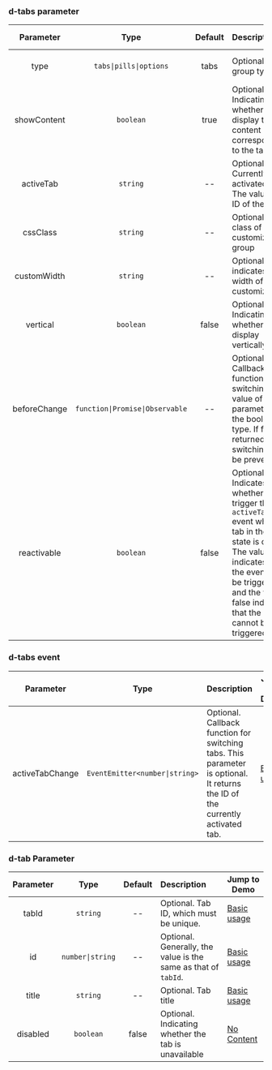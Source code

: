 ### d-tabs parameter

|  Parameter   |              Type               | Default | Description                                                                                                                                                                                                                               | Jump to Demo                                                                                   |
| :----------: | :-----------------------------: | :-----: | :---------------------------------------------------------------------------------------------------------------------------------------------------------------------------------------------------------------------------------------- | ---------------------------------------------------------------------------------------------- |
|     type     |     `tabs\|pills\|options`      |  tabs   | Optional. Tab group type                                                                                                                                                                                                                  | [Configuration type and arrangement](demo#configuration-type-and-arrangement) |
| showContent  |            `boolean`            |  true   | Optional. Indicating whether to display the content corresponding to the tab.                                                                                                                                                             | [No Content](demo#no-set-content)                                 |
|  activeTab   |            `string`             |   --    | Optional. Currently activated tab. The value is the ID of the tab.                                                                                                                                                                        | [Basic Usage](demo#basic-usage)                                               |
|   cssClass   |            `string`             |   --    | Optional. CSS class of a customized tab group                                                                                                                                                                                             | [Customized Template](demo#custom-template)                                   |
| customWidth  |            `string`             |   --    | Optional. It indicates the width of the customized tab.                                                                                                                                                                                   | [Configuration Type and Arrangement](demo#configuration-type-and-arrangement) |
|   vertical   |            `boolean`            |  false  | Optional. Indicating whether to display vertically                                                                                                                                                                                        | [Configuration Type and Arrangement](demo#configuration-type-and-arrangement) |
| beforeChange | `function\|Promise\|Observable` |   --    | Optional. Tab Callback function before switching. The value of this parameter is of the boolean type. If false is returned, tab switching can be prevented.                                                                                         | [Interception Tab Switching](demo#intercept-tab-switch)                       |
| reactivable  |            `boolean`            |  false  | Optional. Indicates whether to trigger the `activeTabChange` event when a tab in the active state is clicked. The value true indicates that the event can be triggered, and the value false indicates that the event cannot be triggered. | [Interception Tab Switching](demo#intercept-tab-switch)                       |

### d-tabs event

|    Parameter    |              Type              | Description                                                                                                           | Jump to Demo                                     |
| :-------------: | :----------------------------: | :-------------------------------------------------------------------------------------------------------------------- | ------------------------------------------------ |
| activeTabChange | `EventEmitter<number\|string>` | Optional. Callback function for switching tabs. This parameter is optional. It returns the ID of the currently activated tab. | [Basic usage](demo#basic-usage) |

### d-tab Parameter

| Parameter |       Type       | Default | Description                                                    | Jump to Demo                                               |
| :-------: | :--------------: | :-----: | :------------------------------------------------------------- | ---------------------------------------------------------- |
|   tabId   |     `string`     |   --    | Optional. Tab ID, which must be unique.                        | [Basic usage](demo#basic-usage)           |
|    id     | `number\|string` |   --    | Optional. Generally, the value is the same as that of `tabId`. | [Basic usage](demo#basic-usage)           |
|   title   |     `string`     |   --    | Optional. Tab title                                            | [Basic usage](demo#basic-usage)           |
| disabled  |    `boolean`     |  false  | Optional. Indicating whether the tab is unavailable            | [No Content](demo#no-set-content) |
